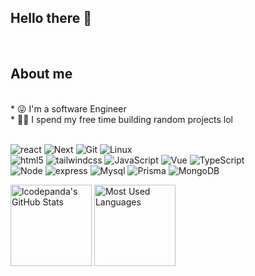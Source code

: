 <h2 align="left">Hello there 👋</h2>
<br />
<h2 align="left">About me</h2>
<br />
* 😜 I'm a software Engineer
<br />
* 👨‍💻 I spend my free time building random projects lol
<br />
<br />

![react](https://img.shields.io/badge/-react-black?style=for-the-badge&logo=react&logoColor=blue)
![Next](https://img.shields.io/badge/-next.js-000000?style=for-the-badge&logo=nextdotjs&logoColor=white)
![Git](https://img.shields.io/badge/-Git-f05032?style=for-the-badge&logo=Git&logoColor=white)
![Linux](https://img.shields.io/badge/-Linux-FCC624?style=for-the-badge&logo=linux&logoColor=black)
<br />
![html5](https://img.shields.io/badge/-html5-e34f26?style=for-the-badge&logo=html5&logoColor=white)
![tailwindcss](https://img.shields.io/badge/-tailwindcss-38B2AC?style=for-the-badge&logo=tailwind-css&logoColor=white)
![JavaScript](https://img.shields.io/badge/JavaScript-323330?style=for-the-badge&logo=javascript&logoColor=F7DF1E) 
![Vue](https://img.shields.io/badge/Vue.js-black?style=for-the-badge&logo=vue.js)
![TypeScript](https://img.shields.io/badge/TypeScript-3178C6?logo=TypeScript&logoColor=FFF&style=for-the-badge) 
<br />
![Node](https://img.shields.io/badge/-Node.js-339933?style=for-the-badge&logo=Node.js&logoColor=white)
![express](https://img.shields.io/badge/-express.js-000000?style=for-the-badge&logo=express&logoColor=white)
![Mysql](https://img.shields.io/badge/MySQL-blue?style=for-the-badge&logo=mysql&logoColor=black)
![Prisma](https://img.shields.io/badge/Prisma-3982CE?style=for-the-badge&logo=Prisma&logoColor=white)
![MongoDB](https://img.shields.io/badge/-MongoDB-4DB33D?style=for-the-badge&logo=mongodb&logoColor=FFFFFF)

<img height="130px" src="https://github-readme-stats.vercel.app/api?username=Xuenew&hide_title=true&show_icons=true&hide=issues&include_all_commits=true&count_private=true&theme=graywhite&hide_border=true&bg_color=45,ff7979,ffd479,fffc79,73fa79" alt="lcodepanda's GitHub Stats"> <img height="130px" src="https://github-readme-stats.vercel.app/api/top-langs?username=lcodepanda&hide_title=true&layout=compact&theme=graywhite&hide_border=true&bg_color=45,fffc79,73fa79,75f0db" alt="Most Used Languages">



